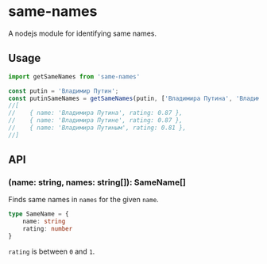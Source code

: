 # same-names

A nodejs module for identifying same names.

## Usage

```js
import getSameNames from 'same-names'

const putin = 'Владимир Путин';
const putinSameNames = getSameNames(putin, ['Владимира Путина', 'Владимира Путине', 'Владимира Путиным', 'Putin']);
//[
//    { name: 'Владимира Путина', rating: 0.87 },
//    { name: 'Владимира Путине', rating: 0.87 },
//    { name: 'Владимира Путиным', rating: 0.81 },
//]

```

## API

### (name: string, names: string[]): SameName[]

Finds same names in `names` for the given `name`.

```ts
type SameName = {
    name: string
    rating: number
}
```

`rating` is between `0` and `1`.
